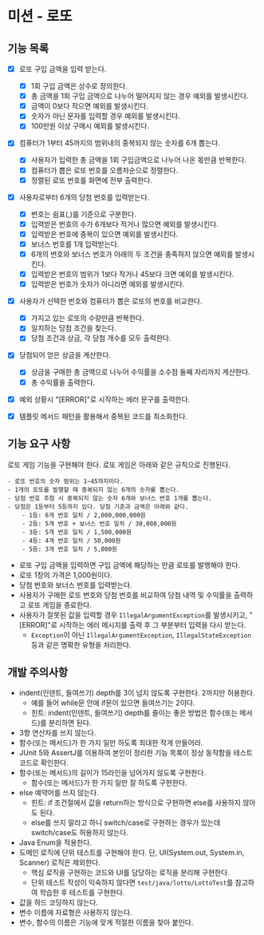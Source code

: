 # 미션 - 로또

## 기능 목록

- [x] 로또 구입 금액을 입력 받는다.
  - [x] 1회 구입 금액은 상수로 정의한다.
  - [x] 총 금액을 1회 구입 금액으로 나누어 떨어지지 않는 경우 예외를 발생시킨다.
  - [x] 금액이 0보다 작으면 예외를 발생시킨다.
  - [x] 숫자가 아닌 문자를 입력할 경우 예외를 발생시킨다.
  - [x] 100만원 이상 구매시 예외를 발생시킨다.
- [x] 컴퓨터가 1부터 45까지의 범위내의 중복되지 않는 숫자를 6개 뽑는다.
  - [x] 사용자가 입력한 총 금액을 1회 구입금액으로 나누어 나온 몫만큼 반복한다.
  - [x] 컴퓨터가 뽑은 로또 번호를 오름차순으로 정렬한다.
  - [x] 정렬된 로또 번호를 화면에 전부 출력한다.
- [x] 사용자로부터 6개의 당첨 번호를 입력받는다.
  - [x] 번호는 쉼표(,)를 기준으로 구분한다.
  - [x] 입력받은 번호의 수가 6개보다 적거나 많으면 예외를 발생시킨다.
  - [x] 입력받은 번호에 중복이 있으면 예외를 발생시킨다.
  - [x] 보너스 번호를 1개 입력받는다.
  - [x] 6개의 번호와 보너스 번호가 아래의 두 조건을 충족하지 않으면 예외를 발생시킨다.
  - [x] 입력받은 번호의 범위가 1보다 작거나 45보다 크면 예외를 발생시킨다.
  - [x] 입력받은 번호가 숫자가 아니라면 예외를 발생시킨다.
- [x] 사용자가 선택한 번호와 컴퓨터가 뽑은 로또의 번호를 비교한다.
  - [x] 가지고 있는 로또의 수량만큼 반복한다.
  - [x] 일치하는 당첨 조건을 찾는다.
  - [x] 당첨 조건과 상금, 각 당첨 개수를 모두 출력한다.
- [x] 당첨되어 얻은 상금을 계산한다.
  - [x] 상금을 구매한 총 금액으로 나누어 수익률을 소수점 둘째 자리까지 계산한다.
  - [x] 총 수익률을 출력한다.
- [x] 예외 상황시 "[ERROR]"로 시작하는 에러 문구를 출력한다.
- [x] 템플릿 메서드 패턴을 활용해서 중복된 코드를 최소화한다.


## 기능 요구 사항

로또 게임 기능을 구현해야 한다. 로또 게임은 아래와 같은 규칙으로 진행된다.

```
- 로또 번호의 숫자 범위는 1~45까지이다.
- 1개의 로또를 발행할 때 중복되지 않는 6개의 숫자를 뽑는다.
- 당첨 번호 추첨 시 중복되지 않는 숫자 6개와 보너스 번호 1개를 뽑는다.
- 당첨은 1등부터 5등까지 있다. 당첨 기준과 금액은 아래와 같다.
    - 1등: 6개 번호 일치 / 2,000,000,000원
    - 2등: 5개 번호 + 보너스 번호 일치 / 30,000,000원
    - 3등: 5개 번호 일치 / 1,500,000원
    - 4등: 4개 번호 일치 / 50,000원
    - 5등: 3개 번호 일치 / 5,000원
```

- 로또 구입 금액을 입력하면 구입 금액에 해당하는 만큼 로또를 발행해야 한다.
- 로또 1장의 가격은 1,000원이다.
- 당첨 번호와 보너스 번호를 입력받는다.
- 사용자가 구매한 로또 번호와 당첨 번호를 비교하여 당첨 내역 및 수익률을 출력하고 로또 게임을 종료한다.
- 사용자가 잘못된 값을 입력할 경우 `IllegalArgumentException`를 발생시키고, "[ERROR]"로 시작하는 에러 메시지를 출력 후 그 부분부터 입력을 다시 받는다.
    - `Exception`이 아닌 `IllegalArgumentException`, `IllegalStateException` 등과 같은 명확한 유형을 처리한다.


## 개발 주의사항

- indent(인덴트, 들여쓰기) depth를 3이 넘지 않도록 구현한다. 2까지만 허용한다.
    - 예를 들어 while문 안에 if문이 있으면 들여쓰기는 2이다.
    - 힌트: indent(인덴트, 들여쓰기) depth를 줄이는 좋은 방법은 함수(또는 메서드)를 분리하면 된다.
- 3항 연산자를 쓰지 않는다.
- 함수(또는 메서드)가 한 가지 일만 하도록 최대한 작게 만들어라.
- JUnit 5와 AssertJ를 이용하여 본인이 정리한 기능 목록이 정상 동작함을 테스트 코드로 확인한다.
- 함수(또는 메서드)의 길이가 15라인을 넘어가지 않도록 구현한다.
    - 함수(또는 메서드)가 한 가지 일만 잘 하도록 구현한다.
- else 예약어를 쓰지 않는다.
    - 힌트: if 조건절에서 값을 return하는 방식으로 구현하면 else를 사용하지 않아도 된다.
    - else를 쓰지 말라고 하니 switch/case로 구현하는 경우가 있는데 switch/case도 허용하지 않는다.
- Java Enum을 적용한다.
- 도메인 로직에 단위 테스트를 구현해야 한다. 단, UI(System.out, System.in, Scanner) 로직은 제외한다.
    - 핵심 로직을 구현하는 코드와 UI를 담당하는 로직을 분리해 구현한다.
    - 단위 테스트 작성이 익숙하지 않다면 `test/java/lotto/LottoTest`를 참고하여 학습한 후 테스트를 구현한다.
- 값을 하드 코딩하지 않는다.
- 변수 이름에 자료형은 사용하지 않는다.
- 변수, 함수의 이름은 기능에 맞게 적절한 이름을 찾아 붙인다.